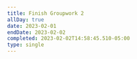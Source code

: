 ```yaml
---
title: Finish Groupwork 2
allDay: true
date: 2023-02-01
endDate: 2023-02-02
completed: 2023-02-02T14:58:45.510-05:00
type: single
---
```

